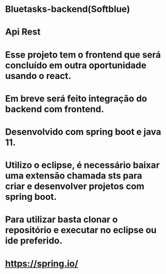 # Bluetasks-backend(Softblue)
# Api Rest
# Esse projeto tem o frontend que será concluído em outra oportunidade usando o react.
# Em breve será feito integração do backend com frontend.
# Desenvolvido com spring boot e java 11.
# Utilizo o eclipse, é necessário baixar uma extensão chamada sts para criar e desenvolver projetos com spring boot.
# Para utilizar basta clonar o repositório e executar no eclipse ou ide preferido.
# https://spring.io/
